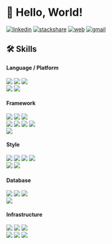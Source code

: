 # 👋 Hello, World!
[![linkedin](https://img.shields.io/badge/linkedin-%230077B5.svg?&style=for-the-badge&logo=linkedin&logoColor=white)](https://www.linkedin.com/in/sj-shin/)
[![stackshare](https://img.shields.io/badge/stackshare-%230690FA.svg?&style=for-the-badge&logo=stackshare&logoColor=white)](https://stackshare.io/lannex)
[![web](https://img.shields.io/badge/react-61DAFB?&style=for-the-badge&logo=react&logoColor=black)](https://lannex.github.io)
[![gmail](https://img.shields.io/badge/gmail-D14836?&style=for-the-badge&logo=gmail&logoColor=white)](mailto:lannex.shin@gmail.com)

## 🛠 Skills 
#### Language / Platform
<div>
  <img src="https://img.shields.io/badge/Javascript-F7DF1E?style=flat-square&logo=Javascript&logoColor=black" />
  <img src="https://img.shields.io/badge/Typescript-3178C6?style=flat-square&logo=Typescript&logoColor=white" />
  <img src="https://img.shields.io/badge/Rescript-E6484F?style=flat-square&logo=Rescript&logoColor=white" />
</div>
<div>
  <img src="https://img.shields.io/badge/Node.js-339933?style=flat-square&logo=Node.js&logoColor=white" />
  <img src="https://img.shields.io/badge/Clojure-5881D8?style=flat-square&logo=Clojure&logoColor=white" />
</div>

#### Framework
<div>
  <img src="https://img.shields.io/badge/React-61DAFB?style=flat-square&logo=React&logoColor=black" />
  <img src="https://img.shields.io/badge/Next.js-000000?style=flat-square&logo=Next.js&logoColor=white" />
  <img src="https://img.shields.io/badge/Gatsby-663399?style=flat-square&logo=Gatsby&logoColor=white" />
</div>
<div>
  <img src="https://img.shields.io/badge/Express-000000?style=flat-square&logo=Express&logoColor=white" />
  <img src="https://img.shields.io/badge/Fastify-000000?style=flat-square&logo=Fastify&logoColor=white" />
  <img src="https://img.shields.io/badge/Koa-33333D?style=flat-square&logo=Koa&logoColor=white" />
  <img src="https://img.shields.io/badge/NestJS-E0234E?style=flat-square&logo=NestJS&logoColor=white" />
</div>
<div>
  <img src="https://img.shields.io/badge/Apollo GraphQL-311C87?style=flat-square&logo=Apollo GraphQL&logoColor=white" />
</div>

#### Style
<div>
  <img src="https://img.shields.io/badge/CSS-1572B6?style=flat-square&logo=CSS3&logoColor=white" />
  <img src="https://img.shields.io/badge/PostCSS-DD3A0A?style=flat-square&logo=PostCSS&logoColor=white" />
  <img src="https://img.shields.io/badge/Styled Components-DB7093?style=flat-square&logo=Styled Components&logoColor=white" />
  <img src="https://img.shields.io/badge/Sass/Scss-CC6699?style=flat-square&logo=Sass&logoColor=white" />
</div>
<div>
  <img src="https://img.shields.io/badge/Tailwind CSS-06B6D4?style=flat-square&logo=Tailwind CSS&logoColor=white" />
  <img src="https://img.shields.io/badge/Bootstrap-7952B3?style=flat-square&logo=Bootstrap&logoColor=white" />
</div>

#### Database
<div>
  <img src="https://img.shields.io/badge/MySQL-4479A1?style=flat-square&logo=MySQL&logoColor=white" />
  <img src="https://img.shields.io/badge/PostgreSQL-4169E1?style=flat-square&logo=PostgreSQL&logoColor=white" />
  <img src="https://img.shields.io/badge/Redis-DC382D?style=flat-square&logo=Redis&logoColor=white" />
</div>
<div>
  <img src="https://img.shields.io/badge/Prisma-2D3748?style=flat-square&logo=Prisma&logoColor=white" />
</div>

#### Infrastructure
<div>
  <img src="https://img.shields.io/badge/AWS-232F3E?style=flat-square&logo=amazonAWS&logoColor=white" />
  <img src="https://img.shields.io/badge/Cloudflare-F38020?style=flat-square&logo=Cloudflare&logoColor=white" />
  <img src="https://img.shields.io/badge/Microsoft Azure-0078D4?style=flat-square&logo=Microsoft Azure&logoColor=white" />
</div>
<div>
  <img src="https://img.shields.io/badge/Docker-2496ED?style=flat-square&logo=Docker&logoColor=white" />
  <img src="https://img.shields.io/badge/Github Actions-2088FF?style=flat-square&logo=Github Actions&logoColor=white" />
  <img src="https://img.shields.io/badge/CircleCI-343434?style=flat-square&logo=CircleCI&logoColor=white" />
</div>


